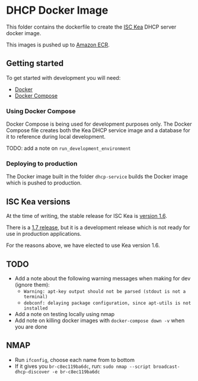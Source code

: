 # DHCP Docker Image

This folder contains the dockerfile to create the [ISC Kea](https://www.isc.org/kea/) DHCP server docker image.

This images is pushed up to [Amazon ECR](https://aws.amazon.com/ecr/).

## Getting started

To get started with development you will need:

- [Docker](https://www.docker.com/)
- [Docker Compose](https://docs.docker.com/compose/)

### Using Docker Compose

Docker Compose is being used for development purposes only. The Docker Compose file creates both the Kea DHCP service image and a database for it to reference during local development.

TODO: add a note on `run_development_environment`

### Deploying to production

The Docker image built in the folder `dhcp-service` builds the Docker image which is pushed to production.

## ISC Kea versions

At the time of writing, the stable release for ISC Kea is [version 1.6](https://cloudsmith.io/~isc/repos/kea-1-6/packages/).

There is a [1.7 release](https://cloudsmith.io/~isc/repos/kea-1-7/packages/), but it is a development release which is not ready for use in production applications.

For the reasons above, we have elected to use Kea version 1.6.

## TODO

- Add a note about the following warning messages when making for dev (ignore them):
  - `Warning: apt-key output should not be parsed (stdout is not a terminal)`
  - `debconf: delaying package configuration, since apt-utils is not installed`
- Add a note on testing locally using nmap
- Add note on killing docker images with `docker-compose down -v` when you are done

## NMAP

- Run `ifconfig`, choose each name from to bottom
- If it gives you `br-c8ec119ba6dc`, run: `sudo nmap --script broadcast-dhcp-discover -e br-c8ec119ba6dc`
